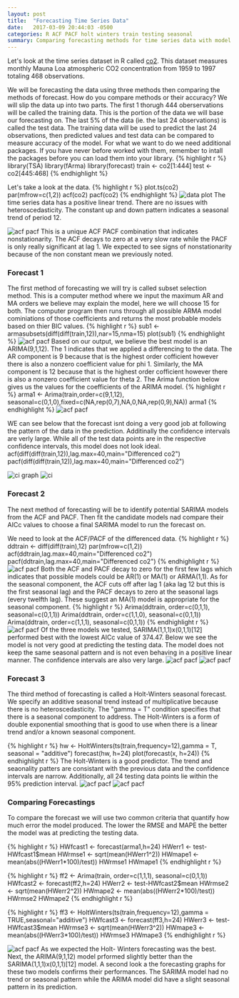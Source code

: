 ```yaml
---
layout: post
title:  "Forecasting Time Series Data"
date:   2017-03-09 20:44:03 -0500
categories: R ACF PACF holt winters train testing seasonal 
summary: Comparing forecasting methods for time series data with model selection in R. 
---
```


Let's look at the time series dataset in R called [co2](https://stat.ethz.ch/R-manual/R-devel/library/datasets/html/co2.html). This dataset measures monthly Mauna Loa atmospheric CO2 concentration from 1959 to 1997 totaling 468 observations. 

We will be forecasting the data using three methods then comparing the methods of forecast. How do you compare methods or their accuracy? We will slip the data up into two parts. The first 1 thorugh 444 oberservations will be called the training data. This is the portion of the data we will base our forecasting on. The last 5% of the data (ie. the last 24 observations) is called the test data. The training data will be used to predict the last 24 observations, then predicted values and test data can be compared to measure accuracy of the model. For what we want to do we need additional packages. If you have never before worked with them, remember to intall the packages before you can load them into your library. 
{% highlight r %}
library(TSA)
library(fArma)
library(forecast)
train <- co2[1:444]
test <- co2[445:468]
{% endhighlight %}

Let's take a look at the data. 
{% highlight r %}
plot.ts(co2)
par(mfrow=c(1,2))
acf(co2)
pacf(co2)
{% endhighlight %}
![data plot](/assets/Forecast/image1.png)
The time series data has a positive linear trend. There are no issues with heteroscedasticity. The constant up and down pattern indicates a seasonal trend of period 12. 

![acf pacf](/assets/Forecast/image2.png)
This is a unique ACF PACF combination that indicates nonstationarity. The ACF decays to zero at a very slow rate while the PACF is only really significant at lag 1. We expected to see signs of nonstationarity because of the non constant mean we previously noted. 

### Forecast 1 


The first method of forecasting we will try is called subset selection method. This is a computer method where we input the maximum AR and MA orders we believe may explain the model, here we will choose 15 for both. The computer program then runs through all possible ARMA model cominiations of those coefficients and returns the most probable models based on thier BIC values.
{% highlight r %}
sub1 <- armasubsets(diff(diff(train,12)),nar=15,nma=15)
plot(sub1)
{% endhighlight %}
![acf pacf](/assets/Forecast/image4.png)
Based on our output, we believe the best model is an ARIMA(9,1,12). The 1 indicates that we applied a differencing to the data. The AR component is 9 because that is the highest order cofficient however there is also a nonzero coefficient value for phi 1. Similarly, the MA component is 12 because that is the highest order cofficient however there is also a nonzero coefficient value for theta 2. The Arima function below gives us the values for the coefficients of the ARIMA model. 
{% highlight r %}
arma1 <- Arima(train,order=c(9,1,12), seasonal=c(0,1,0),fixed=c(NA,rep(0,7),NA,0,NA,rep(0,9),NA))
arma1
{% endhighlight %}
![acf pacf](/assets/Forecast/image5.png)

WE can see below that the forecast isnt doing a very good job at following the pattern of the data in the prediction. Additinally the confidence intervals are verly large. While all of the test data points are in the respective confidence intervals, this model does not look ideal. 
acf(diff(diff(train,12)),lag.max=40,main="Differenced co2")
pacf(diff(diff(train,12)),lag.max=40,main="Differenced co2")

![ci graph](/assets/Forecast/image6.png)
![ci](/assets/Forecast/image7.png)


### Forecast 2 


The next method of forecasting will be to identify potential SARIMA models from the ACF and PACF. Then fit the candidate models nad compare their AICc values to choose a final SARIMA model to run the forecast on. 

We need to look at the ACF/PACF of the differenced data. 
{% highlight r %}
ddtrain <- diff(diff(train),12)
par(mfrow=c(1,2))
acf(ddtrain,lag.max=40,main="Differenced co2")
pacf(ddtrain,lag.max=40,main="Differenced co2")
{% endhighlight r %}
![acf pacf](/assets/Forecast/image8.png)
Both the ACF and PACF decay to zero for the first few lags which indicates that possible models could be AR(1) or MA(1) or ARMA(1,1). As for the seasonal component, the ACF cuts off after lag 1 (aka lag 12 but this is the first seasonal lag) and the PACF decays to zero at the seasonal lags (every twelfth lag). These suggest an MA(1) model is appropriate for the seasonal component. 
{% highlight r %}
Arima(ddtrain, order=c(0,1,1), seasonal=c(0,1,1))
Arima(ddtrain, order=c(1,1,0), seasonal=c(0,1,1))
Arima(ddtrain, order=c(1,1,1), seasonal=c(0,1,1))
{% endhighlight r %}
![acf pacf](/assets/Forecast/image9.png)
Of the three models we tested, SARIMA(1,1,1)x(0,1,1)[12] performed best with the lowest AICc value of 374.47. Below we see the model is not very good at predicting the testing data. The model does not keep the same seasonal pattern and is not even behaving in a positive linear manner. The confidence intervals are also very large. 
![acf pacf](/assets/Forecast/image10.png)
![acf pacf](/assets/Forecast/image11.png)
 
### Forecast 3


 The third method of forecasting is called a Holt-Winters seasonal forecast. We specify an additive seasonal trend instead of multiplicative because there is no heteroscedasticity. The "gamma = T" condition specifies that there is a seasonal component to address. The Holt-Winters is a form of double exponential smoothing that is good to use when there is a linear trend and/or a known seasonal component.  

{% highlight r %}
hw <- HoltWinters(ts(train,frequency=12),gamma = T, seasonal = "additive")
forecast(hw, h=24)
plot(forecast(x, h=24))
{% endhighlight r %}
The Holt-Winters is a good predictor. The trend and seaonality patters are consistant with the previous data and the confidence intervals are narrow. Additionally, all 24 testing data points lie within the 95% prediction interval. 
![acf pacf](/assets/Forecast/image12.png)
![acf pacf](/assets/Forecast/image13.png)

### Comparing Forecastings 
To compare the forecast we will use two common criteria that quantify how much error the model produced. The lower the RMSE and MAPE the better the model was at predicting the testing data.

{% highlight r %}
HWfcast1 <- forecast(arma1,h=24)
HWerr1 <- test-HWfcast1$mean
HWrmse1 <- sqrt(mean(HWerr1^2))
HWmape1 <- mean(abs((HWerr1*100)/test))
HWrmse1
HWmape1
{% endhighlight r %}

{% highlight r %}
ff2 <- Arima(train, order=c(1,1,1), seasonal=c(0,1,1))
HWfcast2 <- forecast(ff2,h=24)
HWerr2 <- test-HWfcast2$mean
HWrmse2 <- sqrt(mean(HWerr2^2))
HWmape2 <- mean(abs((HWerr2*100)/test))
HWrmse2
HWmape2
{% endhighlight r %}

{% highlight r %}
ff3 <- HoltWinters(ts(train,frequency=12),gamma = TRUE,seasonal="additive")
HWfcast3 <- forecast(ff3,h=24)
HWerr3 <- test-HWfcast3$mean
HWrmse3 <- sqrt(mean(HWerr3^2))
HWmape3 <- mean(abs((HWerr3*100)/test))
HWrmse3
HWmape3
{% endhighlight r %}

 ![acf pacf](/assets/Forecast/image14.png)
 As we expected the Holt- Winters forecasting was the best. Next, the ARIMA(9,1,12) model prformed slightly better than the SARIMA(1,1,1)x(0,1,1)[12] model. A second look a the forecasting graphs for these two models confirms their performances. The SARIMA model had no trend or seasonal pattern while the ARIMA model did have a slight seasonal pattern in its prediction. 


